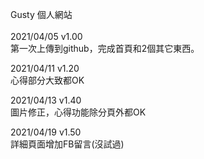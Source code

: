 Gusty 個人網站<br /><br />
2021/04/05 v1.00 <br />
第一次上傳到github，完成首頁和2個其它東西。

2021/04/11 v1.20 <br />
心得部分大致都OK

2021/04/13 v1.40 <br />
圖片修正，心得功能除分頁外都OK

2021/04/19 v1.50 <br />
詳細頁面增加FB留言(沒試過)
